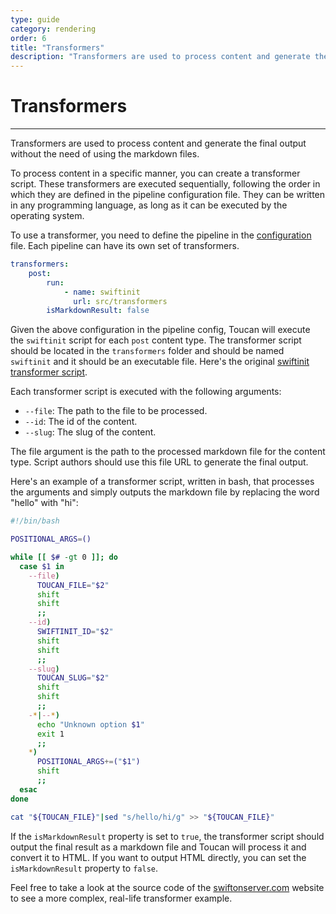 ```yaml
---
type: guide
category: rendering
order: 6
title: "Transformers"
description: "Transformers are used to process content and generate the final output"
---
```


# Transformers
---

Transformers are used to process content and generate the final output without the need of using the markdown files.

To process content in a specific manner, you can create a transformer script. These transformers are executed sequentially, following the order in which they are defined in the pipeline configuration file. They can be written in any programming language, as long as it can be executed by the operating system.

To use a transformer, you need to define the pipeline in the [configuration](/docs/rendering/pipelines/) file. Each pipeline can have its own set of transformers.

```yaml
transformers:
    post:
        run:
            - name: swiftinit
              url: src/transformers
        isMarkdownResult: false
```

Given the above configuration in the pipeline config, Toucan will execute the `swiftinit` script for each `post` content type. The transformer script should be located in the `transformers` folder and should be named `swiftinit` and it should be an executable file. Here's the original [swiftinit transformer script](https://github.com/swift-on-server/site/blob/main/src/transformers/swiftinit).

Each transformer script is executed with the following arguments:

- `--file`: The path to the file to be processed.
- `--id`: The id of the content.
- `--slug`: The slug of the content.

The file argument is the path to the processed markdown file for the content type. Script authors should use this file URL to generate the final output.

Here's an example of a transformer script, written in bash, that processes the arguments and simply outputs the markdown file by replacing the word "hello" with "hi":

```bash
#!/bin/bash

POSITIONAL_ARGS=()

while [[ $# -gt 0 ]]; do
  case $1 in
    --file)
      TOUCAN_FILE="$2"
      shift
      shift
      ;;
    --id)
      SWIFTINIT_ID="$2"
      shift
      shift
      ;;
    --slug)
      TOUCAN_SLUG="$2"
      shift
      shift
      ;;
    -*|--*)
      echo "Unknown option $1"
      exit 1
      ;;
    *)
      POSITIONAL_ARGS+=("$1")
      shift
      ;;
  esac
done

cat "${TOUCAN_FILE}"|sed "s/hello/hi/g" >> "${TOUCAN_FILE}"
```

If the `isMarkdownResult` property is set to `true`, the transformer script should output the final result as a markdown file and Toucan will process it and convert it to HTML. If you want to output HTML directly, you can set the `isMarkdownResult` property to `false`.

Feel free to take a look at the source code of the [swiftonserver.com](https://github.com/swift-on-server/site) website to see a more complex, real-life transformer example.
